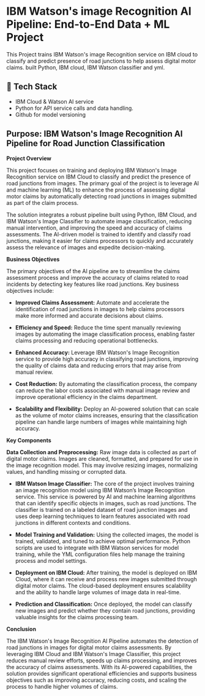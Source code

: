 
#  IBM Watson's image Recognition AI Pipeline: End-to-End Data + ML Project

This Project trains IBM Watson's image Recognition service on IBM cloud to classify and predict presence of road junctions to help assess digital motor claims. built Python, IBM cloud, IBM Watson classifier and yml.

## 🔧 Tech Stack
- IBM Cloud & Watson AI service
- Python for API service calls and data handling.
- Github for model versioning

## Purpose: IBM Watson's Image Recognition AI Pipeline for Road Junction Classification

__Project Overview__

This project focuses on training and deploying IBM Watson's Image Recognition service on IBM Cloud to classify and predict the presence of road junctions from images. The primary goal of the project is to leverage AI and machine learning (ML) to enhance the process of assessing digital motor claims by automatically detecting road junctions in images submitted as part of the claim process.

The solution integrates a robust pipeline built using Python, IBM Cloud, and IBM Watson's Image Classifier to automate image classification, reducing manual intervention, and improving the speed and accuracy of claims assessments. The AI-driven model is trained to identify and classify road junctions, making it easier for claims processors to quickly and accurately assess the relevance of images and expedite decision-making.

__Business Objectives__

The primary objectives of the AI pipeline are to streamline the claims assessment process and improve the accuracy of claims related to road incidents by detecting key features like road junctions. Key business objectives include:

* __Improved Claims Assessment:__ Automate and accelerate the identification of road junctions in images to help claims processors make more informed and accurate decisions about claims.

* __Efficiency and Speed:__ Reduce the time spent manually reviewing images by automating the image classification process, enabling faster claims processing and reducing operational bottlenecks.

* __Enhanced Accuracy:__ Leverage IBM Watson's Image Recognition service to provide high accuracy in classifying road junctions, improving the quality of claims data and reducing errors that may arise from manual review.

* __Cost Reduction:__ By automating the classification process, the company can reduce the labor costs associated with manual image review and improve operational efficiency in the claims department.

* __Scalability and Flexibility:__ Deploy an AI-powered solution that can scale as the volume of motor claims increases, ensuring that the classification pipeline can handle large numbers of images while maintaining high accuracy.

__Key Components__

__Data Collection and Preprocessing:__ Raw image data is collected as part of digital motor claims. Images are cleaned, formatted, and prepared for use in the image recognition model. This may involve resizing images, normalizing values, and handling missing or corrupted data.

* __IBM Watson Image Classifier:__ The core of the project involves training an image recognition model using IBM Watson’s Image Recognition service. This service is powered by AI and machine learning algorithms that can identify specific objects in images, such as road junctions. The classifier is trained on a labeled dataset of road junction images and uses deep learning techniques to learn features associated with road junctions in different contexts and conditions.

* __Model Training and Validation:__ Using the collected images, the model is trained, validated, and tuned to achieve optimal performance. Python scripts are used to integrate with IBM Watson services for model training, while the YML configuration files help manage the training process and model settings.

* __Deployment on IBM Cloud:__ After training, the model is deployed on IBM Cloud, where it can receive and process new images submitted through digital motor claims. The cloud-based deployment ensures scalability and the ability to handle large volumes of image data in real-time.

* __Prediction and Classification:__ Once deployed, the model can classify new images and predict whether they contain road junctions, providing valuable insights for the claims processing team.

__Conclusion__

The IBM Watson's Image Recognition AI Pipeline automates the detection of road junctions in images for digital motor claims assessments. By leveraging IBM Cloud and IBM Watson's Image Classifier, this project reduces manual review efforts, speeds up claims processing, and improves the accuracy of claims assessments. With its AI-powered capabilities, the solution provides significant operational efficiencies and supports business objectives such as improving accuracy, reducing costs, and scaling the process to handle higher volumes of claims.

